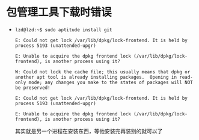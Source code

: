 # 包管理工具下载时错误

* ~~~shell
  lzd@lzd:~$ sudo aptitude install git
  
  E: Could not get lock /var/lib/dpkg/lock-frontend. It is held by process 5193 (unattended-upgr)
  
  E: Unable to acquire the dpkg frontend lock (/var/lib/dpkg/lock-frontend), is another process using it?
  
  W: Could not lock the cache file; this usually means that dpkg or another apt tool is already installing packages.  Opening in read-only mode; any changes you make to the states of packages will NOT be preserved!
  
  E: Could not get lock /var/lib/dpkg/lock-frontend. It is held by process 5193 (unattended-upgr)
  
  E: Unable to acquire the dpkg frontend lock (/var/lib/dpkg/lock-frontend), is another process using it?
  ~~~

  其实就是另一个进程在安装东西，等他安装完再装别的就可以了